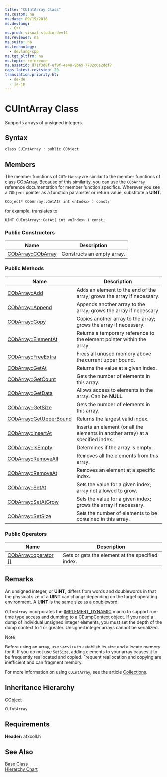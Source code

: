 ```yaml
---
title: "CUIntArray Class"
ms.custom: na
ms.date: 09/19/2016
ms.devlang: 
  - C++
ms.prod: visual-studio-dev14
ms.reviewer: na
ms.suite: na
ms.technology: 
  - devlang-cpp
ms.tgt_pltfrm: na
ms.topic: reference
ms.assetid: d71f3d8f-ef9f-4e48-9b69-7782c0e2ddf7
caps.latest.revision: 20
translation.priority.ht: 
  - de-de
  - ja-jp
---
```

# CUIntArray Class
Supports arrays of unsigned integers.  
  
## Syntax  
  
```  
class CUIntArray : public CObject  
```  
  
## Members  
 The member functions of `CUIntArray` are similar to the member functions of class [CObArray](../vs140/CObArray-Class.md). Because of this similarity, you can use the `CObArray` reference documentation for member function specifics. Wherever you see a `CObject` pointer as a function parameter or return value, substitute a **UINT**.  
  
 `CObject* CObArray::GetAt( int <nIndex> ) const;`  
  
 for example, translates to  
  
 `UINT CUIntArray::GetAt( int <nIndex> ) const;`  
  
### Public Constructors  
  
|Name|Description|  
|----------|-----------------|  
|[CObArray::CObArray](../vs140/CObArray-Class.md#cobarray__cobarray)|Constructs an empty array.|  
  
### Public Methods  
  
|Name|Description|  
|----------|-----------------|  
|[CObArray::Add](../vs140/CObArray-Class.md#cobarray__add)|Adds an element to the end of the array; grows the array if necessary.|  
|[CObArray::Append](../vs140/CObArray-Class.md#cobarray__append)|Appends another array to the array; grows the array if necessary.|  
|[CObArray::Copy](../vs140/CObArray-Class.md#cobarray__copy)|Copies another array to the array; grows the array if necessary.|  
|[CObArray::ElementAt](../vs140/CObArray-Class.md#cobarray__elementat)|Returns a temporary reference to the element pointer within the array.|  
|[CObArray::FreeExtra](../vs140/CObArray-Class.md#cobarray__freeextra)|Frees all unused memory above the current upper bound.|  
|[CObArray::GetAt](../vs140/CObArray-Class.md#cobarray__getat)|Returns the value at a given index.|  
|[CObArray::GetCount](../vs140/CObArray-Class.md#cobarray__getcount)|Gets the number of elements in this array.|  
|[CObArray::GetData](../vs140/CObArray-Class.md#cobarray__getdata)|Allows access to elements in the array. Can be **NULL**.|  
|[CObArray::GetSize](../vs140/CObArray-Class.md#cobarray__getsize)|Gets the number of elements in this array.|  
|[CObArray::GetUpperBound](../vs140/CObArray-Class.md#cobarray__getupperbound)|Returns the largest valid index.|  
|[CObArray::InsertAt](../vs140/CObArray-Class.md#cobarray__insertat)|Inserts an element (or all the elements in another array) at a specified index.|  
|[CObArray::IsEmpty](../vs140/CObArray-Class.md#cobarray__isempty)|Determines if the array is empty.|  
|[CObArray::RemoveAll](../vs140/CObArray-Class.md#cobarray__removeall)|Removes all the elements from this array.|  
|[CObArray::RemoveAt](../vs140/CObArray-Class.md#cobarray__removeat)|Removes an element at a specific index.|  
|[CObArray::SetAt](../vs140/CObArray-Class.md#cobarray__setat)|Sets the value for a given index; array not allowed to grow.|  
|[CObArray::SetAtGrow](../vs140/CObArray-Class.md#cobarray__setatgrow)|Sets the value for a given index; grows the array if necessary.|  
|[CObArray::SetSize](../vs140/CObArray-Class.md#cobarray__setsize)|Sets the number of elements to be contained in this array.|  
  
### Public Operators  
  
|Name|Description|  
|----------|-----------------|  
|[CObArray::operator &#91;&#93;](../vs140/CObArray-Class.md#cobarray__operator_at)|Sets or gets the element at the specified index.|  
  
## Remarks  
 An unsigned integer, or **UINT**, differs from words and doublewords in that the physical size of a **UINT** can change depending on the target operating environment. A **UINT** is the same size as a doubleword.  
  
 `CUIntArray` incorporates the [IMPLEMENT_DYNAMIC](../vs140/IMPLEMENT_DYNAMIC.md) macro to support run-time type access and dumping to a [CDumpContext](../vs140/CDumpContext-Class.md) object. If you need a dump of individual unsigned integer elements, you must set the depth of the dump context to 1 or greater. Unsigned integer arrays cannot be serialized.  
  
> [!NOTE]
>  Before using an array, use `SetSize` to establish its size and allocate memory for it. If you do not use `SetSize`, adding elements to your array causes it to be frequently reallocated and copied. Frequent reallocation and copying are inefficient and can fragment memory.  
  
 For more information on using `CUIntArray`, see the article [Collections](../vs140/Collections.md).  
  
## Inheritance Hierarchy  
 [CObject](../vs140/CObject-Class.md)  
  
 `CUIntArray`  
  
## Requirements  
 **Header:** afxcoll.h  
  
## See Also  
 [Base Class](../vs140/CObject-Class.md)   
 [Hierarchy Chart](../vs140/Hierarchy-Chart.md)